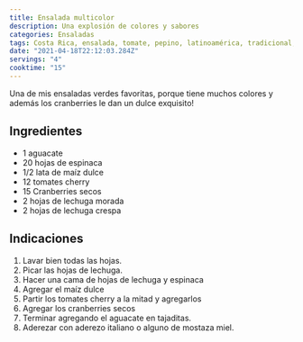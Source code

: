 ```yaml
---
title: Ensalada multicolor
description: Una explosión de colores y sabores
categories: Ensaladas
tags: Costa Rica, ensalada, tomate, pepino, latinoamérica, tradicional, costarricense, cranberries, lechuga
date: "2021-04-18T22:12:03.284Z"
servings: "4"
cooktime: "15"
---
```


Una de mis ensaladas verdes favoritas, porque tiene muchos colores y además los cranberries le dan un dulce exquisito!

## Ingredientes

- 1 aguacate
- 20 hojas de espinaca
- 1/2 lata de maíz dulce
- 12 tomates cherry
- 15 Cranberries secos
- 2 hojas de lechuga morada
- 2 hojas de lechuga crespa

## Indicaciones

1. Lavar bien todas las hojas.
2. Picar las hojas de lechuga.
3. Hacer una cama de hojas de lechuga y espinaca
4. Agregar el maíz dulce
5. Partir los tomates cherry a la mitad y agregarlos
6. Agregar los cranberries secos
7. Terminar agregando el aguacate en tajaditas.
8. Aderezar con aderezo italiano o alguno de mostaza miel.
